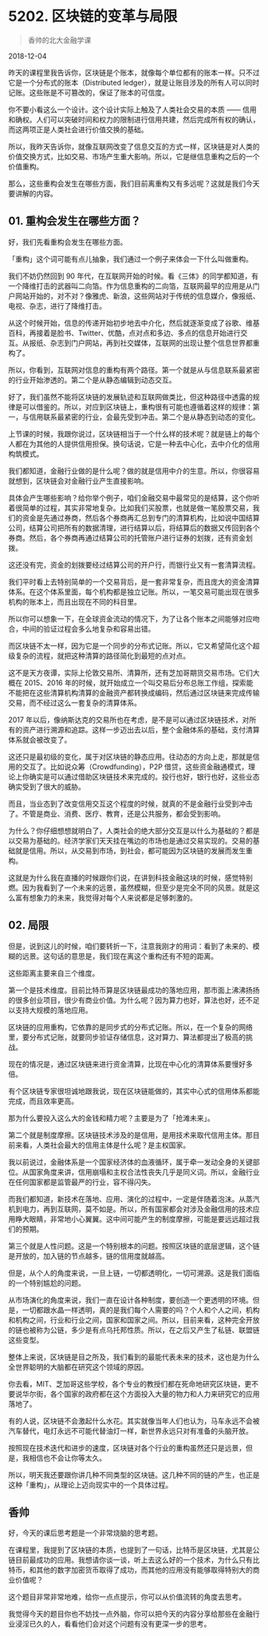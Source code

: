 # 5202. 区块链的变革与局限

> 香帅的北大金融学课

2018-12-04


昨天的课程里我告诉你，区块链是个账本，就像每个单位都有的账本一样。只不过它是一个分布式的账本（Distributed ledger），就是让账目涉及的所有人可以同时记账。这些账是不可篡改的，保证了账本的可信度。

你不要小看这么一个设计。这个设计实际上触及了人类社会交易的本质 —— 信用和确权。人们可以突破时间和权力的限制进行信用共建，然后完成所有权的确认，而这两项正是人类社会进行价值交换的基础。

所以，我昨天告诉你，就像互联网改变了信息交互的方式一样，区块链是对人类的价值交换方式，比如交易、市场产生重大影响。所以，它是继信息重构之后的一个价值重构。

那么，这些重构会发生在哪些方面，我们目前离重构又有多远呢？这就是我们今天要讲解的内容。

## 01. 重构会发生在哪些方面？

好，我们先看重构会发生在哪些方面。

「重构」这个词可能有点儿抽象，我们通过一个例子来体会一下什么叫做重构。

我们不妨仍然回到 90 年代，在互联网开始的时候。看《三体》的同学都知道，有一个降维打击的武器叫二向箔。作为信息重构的二向箔，互联网最早的应用是从门户网站开始的，对不对？像雅虎、新浪，这些网站对于传统的信息媒介，像报纸、电视、杂志，进行了降维打击。

从这个时候开始，信息的传递开始初步地去中介化，然后就逐渐变成了谷歌、维基百科，再接着是脸书、Twitter、优酷，点对点和多边、多点的信息开始进行交互。从报纸、杂志到门户网站，再到社交媒体，互联网的出现让整个信息世界都重构了。

所以，你看到，互联网对信息的重构有两个路径。第一个就是从与信息联系最紧密的行业开始渗透的。第二个是从静态编辑到动态交互。

好了，我们虽然不能将区块链的发展轨迹和互联网做类比，但这种路径中透露的规律是可以借鉴的。所以，对应到区块链上，重构很有可能也遵循着这样的规律：第一，与信用联系最紧密的行业，会最先受到冲击。第二个是从静态到动态的变化。

上节课的时候，我跟你说过，区块链相当于一个什么样的技术呢？就是链上的每个人都在为其他的人提供信用担保。换句话说，它是一种去中心化，去中介化的信用构筑模式。

我们都知道，金融行业做的是什么呢？做的就是信用中介的生意。所以，你很容易就想到，区块链会对金融行业产生直接影响。

具体会产生哪些影响？给你举个例子，咱们金融交易中最常见的是结算，这个你听着很简单的过程，其实非常地复杂。比如我们买股票，也就是做一笔股票交易，我们的资金是先通过券商，然后各个券商再汇总到专门的清算机构，比如说中国结算公司，结算公司把所有的数据清理，进行结算以后，将结算后的数据又传回到各个券商。然后，各个券商再通过结算公司的托管账户进行证券的划拨，还有资金划拨。

这还没有完，资金的划拨要经过结算公司的开户行，而银行业又有一套清算流程。

我们平时看上去特别简单的一个交易背后，是一套非常复杂，而且庞大的资金清算体系。在这个体系里面，每个机构都是独立记账。所以，一笔交易可能出现在很多机构的账本上，而且出现在不同的科目里。

所以你可以想象一下，在全球资金流动的情况下，为了让各个账本之间能够对应吻合，中间的验证过程会多么地复杂和容易出错。

而区块链不太一样，因为它是一个同步的分布式记账。所以，它又希望简化这个超级复杂的流程，就把这种清算的路径简化到最短的点对点。

这不是天方夜谭，实际上伦敦交易所、清算所，还有芝加哥期货交易市场。它们大概在 2015、2016 年的时候，就开始成立一个叫交易后分布总账工作组，探索能不能把在这些清算机构清算的金融资产都转换成编码，然后通过区块链来完成传输交易，而不经过这么一套复杂的清算体系。

2017 年以后，像纳斯达克的交易所也在考虑，是不是可以通过区块链技术，对所有的资产进行溯源和追踪。这样一步迈出去以后，整个金融体系的基础，支付清算体系就会被改变了。

这还只是最初级的变化，属于对区块链的静态应用。往动态的方向上走，那就是信用的交互了。比如说众筹（Crowdfunding），P2P 借贷，这些资金融通模式，理论上你确实是可以通过借助区块链技术来完成的。投行也好，银行也好，这些业态确实受到了很大的威胁。

而且，当业态到了改变信用交互这个程度的时候，就真的不是金融行业受到冲击了。不管是商业、消费、医疗、教育，还是公共服务，都会受到影响。

为什么？你仔细想想就明白了，人类社会的绝大部分交互是以什么为基础的？都是以交易为基础的。经济学家们天天挂在嘴边的市场也是通过交易实现的。交易的基础就是信用。所以，从交易到市场，到社会，都可能因为区块链的发展而发生重构。

这就是为什么我在直播的时候跟你们说，在讲到科技金融这块的时候，感觉特别燃。因为我看到了一个未来的远景，虽然模糊，但至少是完全不同的风景。就是这么富有想象力的未来，我觉得对每个人来说都是足够刺激的。

## 02. 局限

但是，说到这儿的时候，咱们要转折一下，注意我刚才的用词：看到了未来的、模糊的远景。这句话的意思是，我们现在离这个重构还有不短的距离。

这些距离主要来自三个维度。

第一个是技术维度。目前比特币算是区块链最成功的落地应用，那市面上沸沸扬扬的很多创业项目，很少有商业价值。为什么呢？因为算力也好，算法也好，还不足以支持大规模的落地应用。

区块链的应用重构，它依靠的是同步式的分布式记账。所以，在一个复杂的网络里，要分布式记账，就要同步验证存储信息，这对算力、算法都提出了极高的挑战。

现在的情况是，通过区块链来进行资金清算，比现在中心化的清算体系要慢好多倍。

有个区块链专家很坦诚地跟我说，现在区块链能做的，其实中心式的信用体系都能完成，而且效率更高。

那为什么要投入这么大的金钱和精力呢？主要是为了「抢滩未来」。

第二个就是制度摩擦。区块链技术涉及的是信用，是用技术来取代信用主体。那目前来看，人类社会最大的信用主体是什么呢？是主权国家。

我以前说过，金融体系是一个国家经济体的血液循环，属于牵一发动全身的关键部位。从国家角度来讲，信用崩塌和主权合法性丧失几乎是同义词。所以，金融行业在任何国家都是监管最严的行业，容不得闪失。

而我们都知道，新技术在落地、应用、演化的过程中，一定是伴随着泡沫。从蒸汽机到电力，再到互联网，莫不如是。所以，所有国家都会对涉及金融信用的技术应用睁大眼睛，非常地小心翼翼。这中间可能产生的制度摩擦，可能是要远远超过我们的预期。

第三个就是人性问题。这是一个特别根本的问题。按照区块链的底层逻辑，这个链是开放的，加入链的节点越多，链的信用度就越高。

但是，从个人的角度来说，一旦上链，一切都透明化，一切可溯源。这是我们面临的一个特别尴尬的问题。

从市场演化的角度来说，我们一直在设计各种制度，要创造一个更透明的环境。但是，一切都跟水晶一样透明，真的是我们每个人需要的吗？个人和个人之间，机构和机构之间，行业和行业之间，国家和国家之间。所以，目前来看，这种完全开放的链也被称为公链，多少是有点乌托邦性质。所以，在之后又产生了私链、联盟链这些变型。

整体上来说，区块链是目之所及，我们看到的最能代表未来的技术，这也是为什么全世界聪明的大脑都在研究这个领域的原因。

你去看，MIT、芝加哥这些学校，各个专业的教授们都在死命地研究区块链，更不要说华尔街，各个国家的政府都在这个方面投入大量的物力和人力来研究它的应用落地了。

有的人说，区块链不会激起什么水花。其实就像当年人们也认为，马车永远不会被汽车替代，电灯永远不可能代替油灯一样，新世界永远只对有准备的头脑开放。

按照现在技术迭代和进步的速度，区块链对各个行业的重构虽然还只是远景，但是，我相信也不会让你等太久。

所以，明天我还要跟你讲几种不同类型的区块链。这几种不同的链的产生，也正是这种「重构」，从理论上迈向现实中的一个具体过程。

## 香帅

好，今天的课后思考题是一个非常烧脑的思考题。

在课程里，我提到了区块链的本质，也提到了一句话，比特币是区块链，尤其是公链目前最成功的应用。我想请你谈一谈，听上去这么好的一个技术，为什么只有比特币，和其他的数字加密货币取得了成功，而其他的应用没有能够取得特别大的商业价值呢？

这个题目非常非常地难，给你一点点提示，你可以从价值流转的角度去思考。

我觉得今天的题目你也不妨找一点外脑，你可以把今天的内容分享给那些在金融行业浸淫已久的人，看看他们会对这个问题有没有更深一步的思考。

